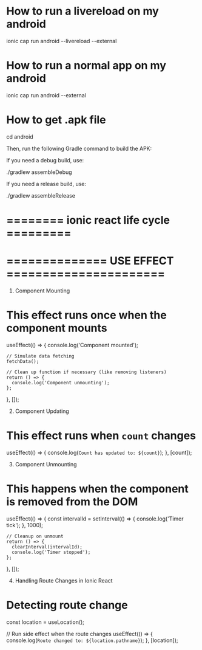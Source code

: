 


# How to run a livereload on my android
ionic cap run android --livereload --external

# How to run a normal app on my android
ionic cap run android --external

# How to get .apk file 
cd android

Then, run the following Gradle command to build the APK:

If you need a debug build, use:

./gradlew assembleDebug

If you need a release build, use:

./gradlew assembleRelease


# ======== ionic react life cycle =========


# ============== USE EFFECT ======================

1. Component Mounting
# This effect runs once when the component mounts
  useEffect(() => {
    console.log('Component mounted');
    
    // Simulate data fetching
    fetchData();

    // Clean up function if necessary (like removing listeners)
    return () => {
      console.log('Component unmounting');
    };
  }, []);


2. Component Updating
# This effect runs when `count` changes
  useEffect(() => {
    console.log(`Count has updated to: ${count}`);
  }, [count]);


3. Component Unmounting
# This happens when the component is removed from the DOM
 useEffect(() => {
    const intervalId = setInterval(() => {
      console.log('Timer tick');
    }, 1000);

    // Cleanup on unmount
    return () => {
      clearInterval(intervalId);
      console.log('Timer stopped');
    };
  }, []);


4. Handling Route Changes in Ionic React
# Detecting route change
const location = useLocation();

  // Run side effect when the route changes
  useEffect(() => {
    console.log(`Route changed to: ${location.pathname}`);
  }, [location]);